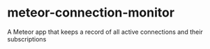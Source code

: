meteor-connection-monitor
=========================

A Meteor app that keeps a record of all active connections and their subscriptions
